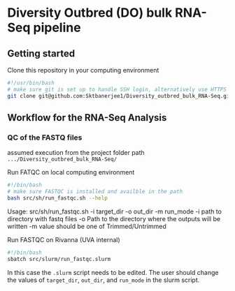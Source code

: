 # Diversity Outbred (DO) bulk RNA-Seq pipeline

## Getting started

Clone this repository in your computing environment

```bash
#!/usr/bin/bash
# make sure git is set up to handle SSH login, alternatively use HTTPS
git clone git@github.com:Sktbanerjee1/Diversity_outbred_bulk_RNA-Seq.git
```

## Workflow for the RNA-Seq Analysis

### QC of the FASTQ files

assumed execution from the project folder path `.../Diversity_outbred_bulk_RNA-Seq/`

Run FATQC on local computing environment

```bash
#!/bin/bash
# make sure FASTQC is installed and availble in the path
bash src/sh/run_fastqc.sh --help
```
Usage: src/sh/run_fastqc.sh -i target_dir -o out_dir -m run_mode
    -i path to directory with fastq files
    -o Path to the directory where the outputs will be written
    -m value should be one of Trimmed/Untrimmed 

Run FASTQC on Rivanna (UVA internal)   
```bash
#!/bin/bash
sbatch src/slurm/run_fastqc.slurm
```
In this case the `.slurm` script needs to be edited. The user should change the values of  `target_dir`, `out_dir`, and `run_mode` in the slurm script.
